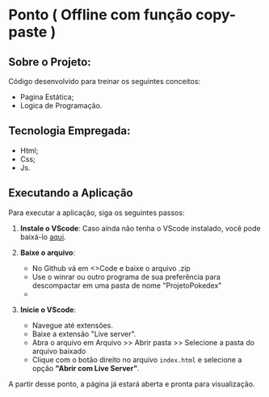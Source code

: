 # Ponto ( Offline com função copy-paste )

## Sobre o Projeto:

Código desenvolvido para treinar os seguintes conceitos:
- Pagina Estática;
- Logica de Programação.

## Tecnologia Empregada:

- Html;
- Css;
- Js.

## Executando a Aplicação

Para executar a aplicação, siga os seguintes passos:

1. **Instale o VScode**: Caso ainda não tenha o VScode instalado, você pode baixá-lo [aqui](https://code.visualstudio.com/download).

2. **Baixe o arquivo**:
   - No Github vá em <>Code e baixe o arquivo .zip
   - Use o winrar ou outro programa de sua preferência para descompactar em uma pasta de nome "ProjetoPokedex"
   - 
3. **Inicie o VScode**:
   - Navegue até extensões.
   - Baixe a extensão "Live server".
   - Abra o arquivo em Arquivo >> Abrir pasta >> Selecione a pasta do arquivo baixado
   - Clique com o botão direito no arquivo `index.html` e selecione a opção **"Abrir com Live Server"**.

A partir desse ponto, a página já estará aberta e pronta para visualização.

